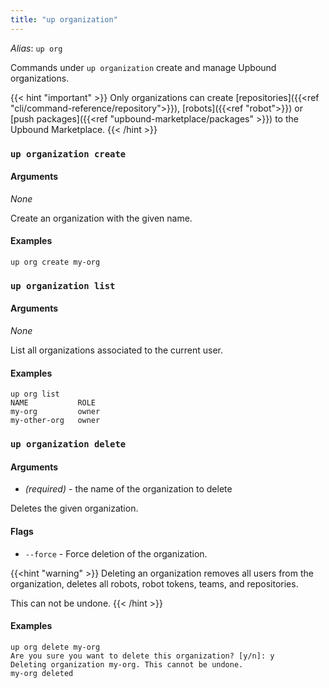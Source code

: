 ```yaml
---
title: "up organization"
---
```

_Alias_: `up org`

Commands under `up organization` create and manage Upbound organizations.

{{< hint "important" >}}
Only organizations can create [repositories]({{<ref "cli/command-reference/repository">}}), [robots]({{<ref "robot">}}) or [push packages]({{<ref "upbound-marketplace/packages" >}}) to the Upbound Marketplace. 
{{< /hint >}}

### `up organization create`

<!-- omit in toc -->
#### Arguments
_None_

Create an organization with the given name.  

<!-- omit in toc -->
#### Examples
```shell
up org create my-org
```

### `up organization list`

<!-- omit in toc -->
#### Arguments
_None_

List all organizations associated to the current user.

<!-- omit in toc -->
#### Examples
```shell
up org list
NAME           ROLE
my-org         owner
my-other-org   owner
```

### `up organization delete`

<!-- omit in toc -->
#### Arguments
* <organization name> _(required)_ - the name of the organization to delete

Deletes the given organization.

<!-- omit in toc -->
#### Flags
* `--force` - Force deletion of the organization.

{{<hint "warning" >}}
Deleting an organization removes all users from the organization, deletes all robots, robot tokens, teams, and repositories.

This can not be undone.
{{< /hint >}}

<!-- omit in toc -->
#### Examples
```shell
up org delete my-org
Are you sure you want to delete this organization? [y/n]: y
Deleting organization my-org. This cannot be undone.
my-org deleted
```